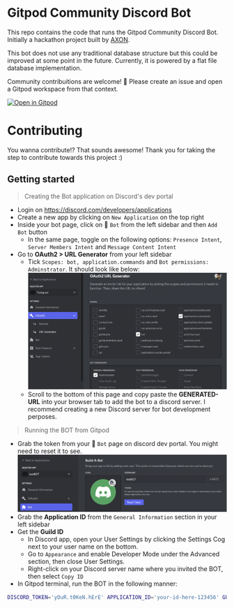 # Gitpod Community Discord Bot

This repo contains the code that runs the Gitpod Community Discord Bot. Initially a hackathon project built by [AXON](https://github.com/axonasif).

This bot does not use any traditional database structure but this could be improved at some point in the future. Currently, it is powered by a flat file database implementation.

Community contribuitions are welcome! 🧡 Please create an issue and open a Gitpod workspace from that context.

[![Open in Gitpod](https://gitpod.io/button/open-in-gitpod.svg)](https://gitpod.io/#https://github.com/gitpod-io/optimus)

# Contributing

You wanna contribute!? That sounds awesome! Thank you for taking the step to contribute towards this project :)

## Getting started

> Creating the Bot application on Discord's dev portal
- Login on https://discord.com/developers/applications
- Create a new app by clicking on `New Application` on the top right
- Inside your bot page, click on 🧩 `Bot` from the left sidebar and then `Add Bot` button
    - In the same page, toggle on the following options: `Presence Intent`, `Server Members Intent` and `Message Content Intent`
- Go to **OAuth2 > URL Generator** from your left sidebar
    - Tick `Scopes: bot, application.commands` and `Bot permissions: Adminstrator`. It should look like below:
    ![OAuth2 example](/.assets/oauth2_example.png)
    - Scroll to the bottom of this page and copy paste the **GENERATED-URL** into your browser tab to add the bot to a discord server. I recommend creating a new Discord server for bot development perposes.

> Running the BOT from Gitpod

- Grab the token from your 🧩 `Bot` page on discord dev portal. You might need to reset it to see.
![bot token](/.assets/bot_token_example.png)
- Grab the **Application ID** from the `General Information` section in your left sidebar
- Get the **Guild ID**
    - In Discord app, open your User Settings by clicking the Settings Cog next to your user name on the bottom.
    - Go to `Appearance` and enable Developer Mode under the Advanced section, then close User Settings.
    - Right-click on your Discord server name where you invited the BOT, then select `Copy ID`
- In Gitpod terminal, run the BOT in the following manner:
```bash
DISCORD_TOKEN='yOuR.t0KeN.hErE' APPLICATION_ID='your-id-here-123456' GUILD_ID='your-discord-server-id-123456' cargo run
```
